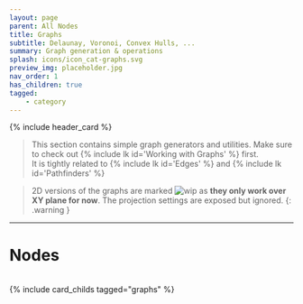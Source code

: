 ```yaml
---
layout: page
parent: All Nodes
title: Graphs
subtitle: Delaunay, Voronoi, Convex Hulls, ...
summary: Graph generation & operations
splash: icons/icon_cat-graphs.svg
preview_img: placeholder.jpg
nav_order: 1
has_children: true
tagged:
    - category
---
```


{% include header_card %}

> This section contains simple graph generators and utilities. Make sure to check out {% include lk id='Working with Graphs' %} first.  
> It is tightly related to {% include lk id='Edges' %} and {% include lk id='Pathfinders' %}

> 2D versions of the graphs are marked ![wip](https://img.shields.io/badge/WIP-c8860e) as **they only work over XY plane for now**. The projection settings are exposed but ignored.
{: .warning }

---
# Nodes
<br>
{% include card_childs tagged="graphs" %}